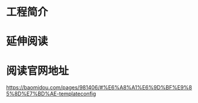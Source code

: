 # 工程简介

# 延伸阅读

# 阅读官网地址
https://baomidou.com/pages/981406/#%E6%A8%A1%E6%9D%BF%E9%85%8D%E7%BD%AE-templateconfig